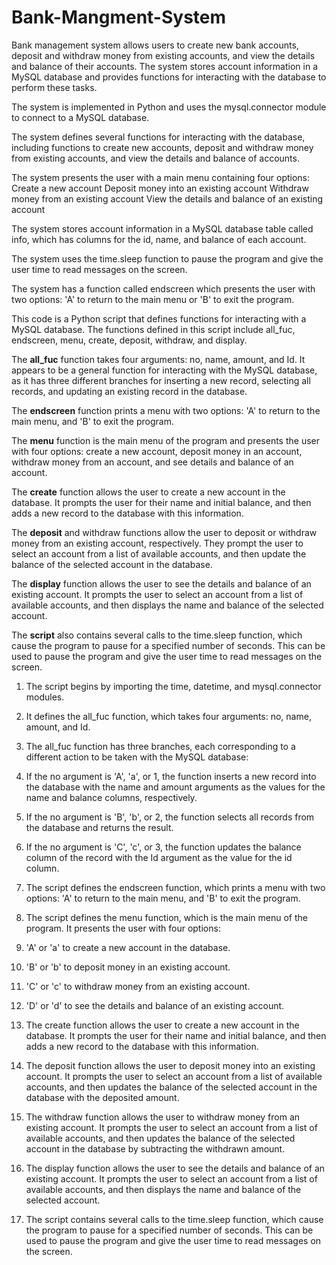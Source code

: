 # Bank-Mangment-System

Bank management system allows users to create new bank accounts, deposit and withdraw money from existing accounts, and view the details and balance of their accounts. The system stores account information in a MySQL database and provides functions for interacting with the database to perform these tasks.

The system is implemented in Python and uses the mysql.connector module to connect to a MySQL database.

The system defines several functions for interacting with the database, including functions to create new accounts, deposit and withdraw money from existing accounts, and view the details and balance of accounts.

The system presents the user with a main menu containing four options:
Create a new account
Deposit money into an existing account
Withdraw money from an existing account
View the details and balance of an existing account

The system stores account information in a MySQL database table called info, which has columns for the id, name, and balance of each account.

The system uses the time.sleep function to pause the program and give the user time to read messages on the screen.

The system has a function called endscreen which presents the user with two options: 'A' to return to the main menu or 'B' to exit the program.

This code is a Python script that defines functions for interacting with a MySQL database. The functions defined in this script include all_fuc, endscreen, menu, create, deposit, withdraw, and display.

The **all_fuc** function takes four arguments: no, name, amount, and Id. It appears to be a general function for interacting with the MySQL database, as it has three different branches for inserting a new record, selecting all records, and updating an existing record in the database.

The **endscreen** function prints a menu with two options: 'A' to return to the main menu, and 'B' to exit the program.

The **menu** function is the main menu of the program and presents the user with four options: create a new account, deposit money in an account, withdraw money from an account, and see details and balance of an account.

The **create** function allows the user to create a new account in the database. It prompts the user for their name and initial balance, and then adds a new record to the database with this information.

The **deposit** and withdraw functions allow the user to deposit or withdraw money from an existing account, respectively. They prompt the user to select an account from a list of available accounts, and then update the balance of the selected account in the database.

The **display** function allows the user to see the details and balance of an existing account. It prompts the user to select an account from a list of available accounts, and then displays the name and balance of the selected account.

The **script** also contains several calls to the time.sleep function, which cause the program to pause for a specified number of seconds. This can be used to pause the program and give the user time to read messages on the screen.

1. The script begins by importing the time, datetime, and mysql.connector modules.

2. It defines the all_fuc function, which takes four arguments: no, name, amount, and Id.

3. The all_fuc function has three branches, each corresponding to a different action to be taken with the MySQL database:

4. If the no argument is 'A', 'a', or 1, the function inserts a new record into the database with the name and amount arguments as the values for the name and balance    columns, respectively.

5. If the no argument is 'B', 'b', or 2, the function selects all records from the database and returns the result.

6. If the no argument is 'C', 'c', or 3, the function updates the balance column of the record with the Id argument as the value for the id column.

7. The script defines the endscreen function, which prints a menu with two options: 'A' to return to the main menu, and 'B' to exit the program.

8. The script defines the menu function, which is the main menu of the program. It presents the user with four options:

9. 'A' or 'a' to create a new account in the database.

10. 'B' or 'b' to deposit money in an existing account.

11. 'C' or 'c' to withdraw money from an existing account.

12. 'D' or 'd' to see the details and balance of an existing account.

13. The create function allows the user to create a new account in the database. It prompts the user for their name and initial balance, and then adds a new record to     the database with this information.

14. The deposit function allows the user to deposit money into an existing account. It prompts the user to select an account from a list of available accounts, and         then updates the balance of the selected account in the database with the deposited amount.

15. The withdraw function allows the user to withdraw money from an existing account. It prompts the user to select an account from a list of available accounts, and       then updates the balance of the selected account in the database by subtracting the withdrawn amount.

16. The display function allows the user to see the details and balance of an existing account. It prompts the user to select an account from a list of available           accounts, and then displays the name and balance of the selected account.

17. The script contains several calls to the time.sleep function, which cause the program to pause for a specified number of seconds. This can be used to pause the         program and give the user time to read messages on the screen.


